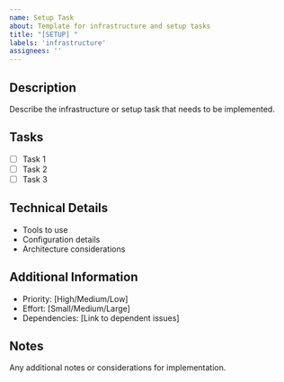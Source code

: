 ```yaml
---
name: Setup Task
about: Template for infrastructure and setup tasks
title: "[SETUP] "
labels: 'infrastructure'
assignees: ''
---
```


## Description
Describe the infrastructure or setup task that needs to be implemented.

## Tasks
- [ ] Task 1
- [ ] Task 2
- [ ] Task 3

## Technical Details
- Tools to use
- Configuration details
- Architecture considerations

## Additional Information
- Priority: [High/Medium/Low]
- Effort: [Small/Medium/Large]
- Dependencies: [Link to dependent issues]

## Notes
Any additional notes or considerations for implementation. 